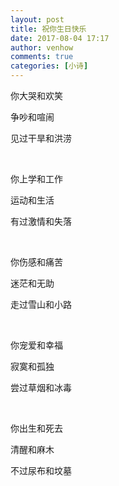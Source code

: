 ```yaml
---
layout: post
title: 祝你生日快乐
date: 2017-08-04 17:17
author: venhow
comments: true
categories: [小诗]
---
```

你大哭和欢笑

争吵和喧闹

见过干旱和洪涝

&nbsp;

你上学和工作

运动和生活

有过激情和失落

&nbsp;

你伤感和痛苦

迷茫和无助

走过雪山和小路

&nbsp;

你宠爱和幸福

寂寞和孤独

尝过草烟和冰毒

&nbsp;

你出生和死去

清醒和麻木

不过尿布和坟墓
